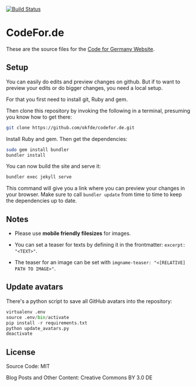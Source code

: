 [![Build Status](https://travis-ci.org/okfde/codefor.de.svg?branch=gh-pages)](https://travis-ci.org/okfde/codefor.de)

# CodeFor.de

These are the source files for the [Code for Germany Website](http://codefor.de).

## Setup

You can easily do edits and preview changes on github. But if to want to preview
your edits or do bigger changes, you need a local setup.

For that you first need to install git, Ruby and gem.

Then clone this repository by invoking the following in a terminal,
presuming you know how to get there:

```bash
git clone https://github.com/okfde/codefor.de.git
```
Install Ruby and gem. Then get the dependencies:

```bash
sudo gem install bundler
bundler install
```

You can now build the site and serve it:

```bash
bundler exec jekyll serve
```

This command will give you a link where you can preview your changes in your browser.
Make sure to call `bundler update` from time to time to keep the dependencies up to date.

## Notes

 * Please use **mobile friendly filesizes** for images.

 * You can set a teaser for texts by defining it in the frontmatter: `excerpt: "<TEXT>"`.

 * The teaser  for an image can be set with `imgname-teaser: "<[RELATIVE] PATH TO IMAGE>"`.

## Update avatars

There's a python script to save all GitHub avatars into the repository:

```python
virtualenv .env
source .env/bin/activate
pip install -r requirements.txt
python update_avatars.py
deactivate
```


## License

Source Code: MIT

Blog Posts and Other Content: Creative Commons BY 3.0 DE

